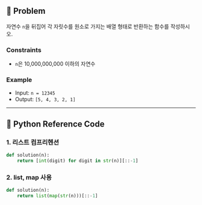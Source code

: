 ## 🧠 Problem
자연수 `n`을 뒤집어 각 자릿수를 원소로 가지는 배열 형태로 반환하는 함수를 작성하시오.

### Constraints
- `n`은 10,000,000,000 이하의 자연수

### Example
- Input: `n = 12345`
- Output: `[5, 4, 3, 2, 1]`

---

## 🐍 Python Reference Code

### 1. 리스트 컴프리헨션
```python
def solution(n):
    return [int(digit) for digit in str(n)][::-1]
```


### 2. list, map 사용
```python
def solution(n):
    return list(map(str(n)))[::-1]
```
